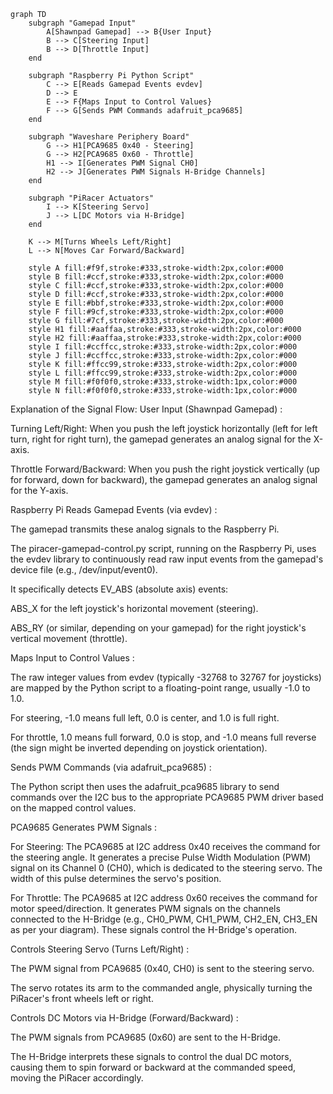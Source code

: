 
```mermaid
graph TD
    subgraph "Gamepad Input"
        A[Shawnpad Gamepad] --> B{User Input}
        B --> C[Steering Input]
        B --> D[Throttle Input]
    end

    subgraph "Raspberry Pi Python Script"
        C --> E[Reads Gamepad Events evdev]
        D --> E
        E --> F{Maps Input to Control Values}
        F --> G[Sends PWM Commands adafruit_pca9685]
    end

    subgraph "Waveshare Periphery Board"
        G --> H1[PCA9685 0x40 - Steering]
        G --> H2[PCA9685 0x60 - Throttle]
        H1 --> I[Generates PWM Signal CH0]
        H2 --> J[Generates PWM Signals H-Bridge Channels]
    end

    subgraph "PiRacer Actuators"
        I --> K[Steering Servo]
        J --> L[DC Motors via H-Bridge]
    end

    K --> M[Turns Wheels Left/Right]
    L --> N[Moves Car Forward/Backward]

    style A fill:#f9f,stroke:#333,stroke-width:2px,color:#000
    style B fill:#ccf,stroke:#333,stroke-width:2px,color:#000
    style C fill:#ccf,stroke:#333,stroke-width:2px,color:#000
    style D fill:#ccf,stroke:#333,stroke-width:2px,color:#000
    style E fill:#bbf,stroke:#333,stroke-width:2px,color:#000
    style F fill:#9cf,stroke:#333,stroke-width:2px,color:#000
    style G fill:#7cf,stroke:#333,stroke-width:2px,color:#000
    style H1 fill:#aaffaa,stroke:#333,stroke-width:2px,color:#000
    style H2 fill:#aaffaa,stroke:#333,stroke-width:2px,color:#000
    style I fill:#ccffcc,stroke:#333,stroke-width:2px,color:#000
    style J fill:#ccffcc,stroke:#333,stroke-width:2px,color:#000
    style K fill:#ffcc99,stroke:#333,stroke-width:2px,color:#000
    style L fill:#ffcc99,stroke:#333,stroke-width:2px,color:#000
    style M fill:#f0f0f0,stroke:#333,stroke-width:1px,color:#000
    style N fill:#f0f0f0,stroke:#333,stroke-width:1px,color:#000
```

Explanation of the Signal Flow:
User Input (Shawnpad Gamepad) :

Turning Left/Right: When you push the left joystick horizontally (left for left turn, right for right turn), the gamepad generates an analog signal for the X-axis.

Throttle Forward/Backward: When you push the right joystick vertically (up for forward, down for backward), the gamepad generates an analog signal for the Y-axis.

Raspberry Pi Reads Gamepad Events (via evdev) :

The gamepad transmits these analog signals to the Raspberry Pi.

The piracer-gamepad-control.py script, running on the Raspberry Pi, uses the evdev library to continuously read raw input events from the gamepad's device file (e.g., /dev/input/event0).

It specifically detects EV_ABS (absolute axis) events:

ABS_X for the left joystick's horizontal movement (steering).

ABS_RY (or similar, depending on your gamepad) for the right joystick's vertical movement (throttle).

Maps Input to Control Values :

The raw integer values from evdev (typically -32768 to 32767 for joysticks) are mapped by the Python script to a floating-point range, usually -1.0 to 1.0.

For steering, -1.0 means full left, 0.0 is center, and 1.0 is full right.

For throttle, 1.0 means full forward, 0.0 is stop, and -1.0 means full reverse (the sign might be inverted depending on joystick orientation).

Sends PWM Commands (via adafruit_pca9685) :

The Python script then uses the adafruit_pca9685 library to send commands over the I2C bus to the appropriate PCA9685 PWM driver based on the mapped control values.

PCA9685 Generates PWM Signals :

For Steering: The PCA9685 at I2C address 0x40 receives the command for the steering angle. It generates a precise Pulse Width Modulation (PWM) signal on its Channel 0 (CH0), which is dedicated to the steering servo. The width of this pulse determines the servo's position.

For Throttle: The PCA9685 at I2C address 0x60 receives the command for motor speed/direction. It generates PWM signals on the channels connected to the H-Bridge (e.g., CH0_PWM, CH1_PWM, CH2_EN, CH3_EN as per your diagram). These signals control the H-Bridge's operation.

Controls Steering Servo (Turns Left/Right) :

The PWM signal from PCA9685 (0x40, CH0) is sent to the steering servo.

The servo rotates its arm to the commanded angle, physically turning the PiRacer's front wheels left or right.

Controls DC Motors via H-Bridge (Forward/Backward) :

The PWM signals from PCA9685 (0x60) are sent to the H-Bridge.

The H-Bridge interprets these signals to control the dual DC motors, causing them to spin forward or backward at the commanded speed, moving the PiRacer accordingly.



